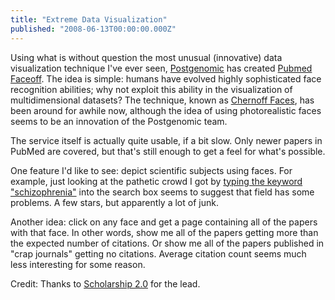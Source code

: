 ```yaml
---
title: "Extreme Data Visualization"
published: "2008-06-13T00:00:00.000Z"
---
```


Using what is without question the most unusual (innovative) data visualization technique I've ever seen, [Postgenomic](http://www.postgenomic.com/) has created [Pubmed Faceoff](http://www.postgenomic.com/faces/). The idea is simple: humans have evolved highly sophisticated face recognition abilities; why not exploit this ability in the visualization of multidimensional datasets? The technique, known as [Chernoff Faces](http://kspark.kaist.ac.kr/Human%20Engineering.files/Chernoff/Chernoff%20Faces.htm), has been around for awhile now, although the idea of using photorealistic faces seems to be an innovation of the Postgenomic team.

The service itself is actually quite usable, if a bit slow. Only newer papers in PubMed are covered, but that's still enough to get a feel for what's possible.

One feature I'd like to see: depict scientific subjects using faces. For example, just looking at the pathetic crowd I got by [typing the keyword "schizophrenia"](http://www.postgenomic.com/faces/index.php?query=schizophrenia) into the search box seems to suggest that field has some problems. A few stars, but apparently a lot of junk.

Another idea: click on any face and get a page containing all of the papers with that face. In other words, show me all of the papers getting more than the expected number of citations. Or show me all of the papers published in "crap journals" getting no citations. Average citation count seems much less interesting for some reason.

Credit: Thanks to [Scholarship 2.0](http://scholarship20.blogspot.com/2008/06/pubmed-faceoff-extreme-makeover-mashup.html) for the lead.